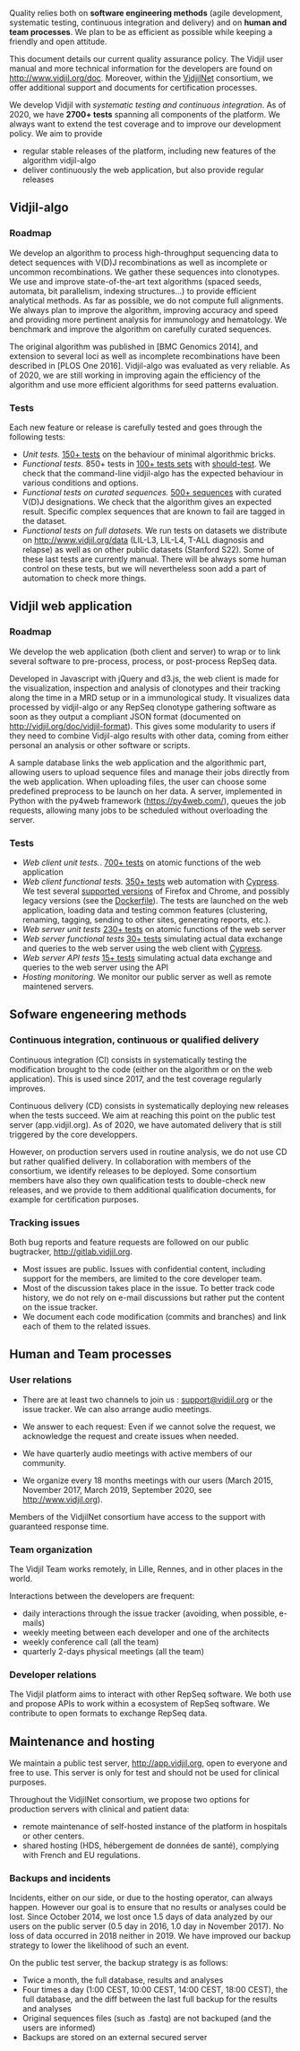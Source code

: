 
 
Quality relies both on **software engineering methods** (agile development, systematic testing, continuous integration and delivery) and on **human and team processes**. We plan to be as efficient as possible while keeping a friendly and open attitude.

This document details our current quality assurance policy.
The Vidjil user manual and more technical information for the developers are found on <http://www.vidjil.org/doc>.
Moreover, within the [VidjilNet](http://www.vidjil.net) consortium,
we offer additional support and documents for certification processes.

We develop Vidjil with *systematic testing and continuous integration*.
As of 2020, we have **2700+ tests** spanning all components of the platform.
We always want to extend the test coverage and to improve our development policy. We aim to provide

 - regular stable releases of the platform, including new features of the algorithm vidjil-algo
 - deliver continuously the web application, but also provide regular releases

## Vidjil-algo

### Roadmap

We develop an algorithm to process high-throughput sequencing data to detect sequences with V(D)J recombinations as well as incomplete or uncommon recombinations. We gather these sequences into clonotypes. We use and improve state-of-the-art text algorithms (spaced seeds, automata, bit parallelism, indexing structures...) to provide efficient analytical methods. As far as possible, we do not compute full alignments. We always plan to improve the algorithm, improving accuracy and speed and providing more pertinent analysis for immunology and hematology. We benchmark and improve the algorithm on carefully curated sequences.

The original algorithm was published in [BMC Genomics 2014], and extension to several loci as well as incomplete recombinations have been described in [PLOS One 2016]. Vidjil-algo was evaluated as very reliable. As of 2020, we are still working in improving again the efficiency of the algorithm and use more efficient algorithms for seed patterns evaluation.

### Tests

Each new feature or release is carefully tested and goes through the following tests:

 - *Unit tests.* [150+ tests](http://gitlab.vidjil.org/-/tree/dev/algo/tests/unit-tests) on the behaviour of minimal algorithmic bricks.
 - *Functional tests.* 850+ tests in [100+ tests sets](http://gitlab.vidjil.org/-/tree/dev/algo/tests/should-get-tests) with [should-test](https://www.should-test.net/). We check that the command-line vidjil-algo has the expected behaviour in various conditions and options.
 - *Functional tests on curated sequences.* [500+ sequences](http://gitlab.vidjil.org/-/tree/dev/algo/tests/should-vdj-tests) with curated V(D)J designations. We check that the algorithm gives an expected result. Specific complex sequences that are known to fail are tagged in the dataset.
 - *Functional tests on full datasets.*
        We run tests on datasets we distribute on <http://www.vidjil.org/data> (LIL-L3, LIL-L4, T-ALL diagnosis and relapse) 
        as well as on other public datasets (Stanford S22).
        Some of these last tests are currently manual. There will be always some human control on these tests,
        but we will nevertheless soon add a part of automation to check more things.
    

## Vidjil web application

### Roadmap

We develop the web application (both client and server) to wrap or to link several software to pre-process, process, or post-process RepSeq data.

Developed in Javascript with jQuery and d3.js, the web client is made for the visualization, inspection and analysis of clonotypes and their tracking along the time in a MRD setup or in a immunological study. It visualizes data processed by vidjil-algo or any RepSeq clonotype gathering software as soon as they output a compliant JSON format (documented on <http://vidjil.org/doc/vidjil-format>). This gives some modularity to users if they need to combine Vidjil-algo results with other data, coming from either personal an analysis or other software or scripts.

A sample database links the web application and the algorithmic part, allowing users to upload sequence files and manage their jobs directly from the web application. When uploading files, the user can choose some predefined preprocess to be launch on her data. A server, implemented in Python with the py4web framework (<https://py4web.com/>), queues the job requests, allowing many jobs to be scheduled without overloading the server.

### Tests

 - *Web client unit tests.*. [700+ tests](http://gitlab.vidjil.org/-/tree/dev/browser/tests/QUnit/testFiles) on atomic functions of the web application
 - *Web client functional tests.* [350+ tests](http://gitlab.vidjil.org/-/tree/dev/browser/tests/functional) web automation with [Cypress](https://www.cypress.io/).
 We test several [supported versions](user.md#supported-browsers) of Firefox and Chrome, and possibly legacy versions
 (see the [Dockerfile](https://gitlab.inria.fr/vidjil/vidjil/-/blob/dev/docker/ci/Dockerfile)).
 The tests are launched on the web application, loading data and testing common features (clustering, renaming, tagging, sending to other sites, generating reports, etc.).
 - *Web server unit tests* [230+ tests](http://gitlab.vidjil.org/-/tree/dev/server/py4web/apps/vidjil/tests/unit) on atomic functions of the web server
 - *Web server functional tests* [30+ tests](http://gitlab.vidjil.org/-/tree/dev/server/py4web/apps/vidjil/tests/functional) simulating actual data exchange and queries to the web server using the web client with [Cypress](https://www.cypress.io/).
 - *Web server API tests* [15+ tests](http://gitlab.vidjil.org/-/tree/dev/tools/tests) simulating actual data exchange and queries to the web server using the API
 - *Hosting monitoring.*  We monitor our public server as well as remote maintened servers.
 

## Sofware engeneering methods

### Continuous integration, continuous or qualified delivery

Continuous integration (CI) consists in systematically testing the modification brought to the code (either on the algorithm or on the web application). This is used since 2017, and the test coverage regularly improves.

Continuous delivery (CD) consists in systematically deploying new releases when the tests succeed. We aim at reaching this point on the public test server (app.vidjil.org). As of 2020, we have automated delivery that is still triggered by the core developpers.

However, on production servers used in routine analysis, we do not use CD but rather qualified delivery. In collaboration with members of the consortium, we identify releases to be deployed. Some consortium members have also they own qualification tests to double-check new releases, and we provide to them additional qualification documents, for example for certification purposes.

### Tracking issues

Both bug reports and feature requests are followed on our public bugtracker, <http://gitlab.vidjil.org>.

 - Most issues are public. Issues with confidential content, including support for the members, are limited to the core developer team.
 - Most of the discussion takes place in the issue. To better track code history, we do not rely on e-mail discussions but rather put the content on the issue tracker.
 - We document each code modification (commits and branches) and link each of them to the related issues.
 
 
## Human and Team processes
 
### User relations

 - There are at least two channels to join us : <support@vidjil.org> or the issue tracker. We can also arrange audio meetings.
 - We answer to each request: Even if we cannot solve the request, we acknowledge the request and create issues when needed.
 
 - We have quarterly audio meetings with active members of our community.
 - We organize every 18 months meetings with our users (March 2015, November 2017, March 2019, September 2020, see <http://www.vidjil.org>).

Members of the VidjilNet consortium have access to the support with guaranteed response time.


### Team organization

The Vidjil Team works remotely, in Lille, Rennes, and in other places in the world.

Interactions between the developers are frequent:

 - daily interactions through the issue tracker (avoiding, when possible, e-mails)
 - weekly meeting between each developer and one of the architects
 - weekly conference call (all the team)
 - quarterly 2-days physical meetings (all the team)
 

### Developer relations

The Vidjil platform aims to interact with other RepSeq software.
We both use and propose APIs to work within a ecosystem of RepSeq software.
We contribute to open formats to exchange RepSeq data.


## Maintenance and hosting

We maintain a public test server, <http://app.vidjil.org>, open to everyone and free to use.
This server is only for test and should not be used for clinical purposes.

Throughout the VidjilNet consortium, we propose two options for production servers with clinical and patient data:

 - remote maintenance of self-hosted instance of the platform in hospitals or other centers.
 - shared hosting (HDS, hébergement de données de santé), complying with French and EU regulations.

### Backups and incidents

Incidents, either on our side, or due to the hosting operator, can always happen. However our goal is to ensure that no results or analyses could be lost.
Since October 2014, we lost once 1.5 days of data analyzed by our users on the public server
(0.5 day in 2016, 1.0 day in November 2017).
No loss of data occurred in 2018 neither in 2019.
We have improved our backup strategy to lower the likelihood of such an event.

On the public test server, the backup strategy is as follows:

 - Twice a month, the full database, results and analyses
 - Four times a day (1:00 CEST, 10:00 CEST, 14:00 CEST, 18:00 CEST), the full database, and the diff between the last full backup for the results and analyses
 - Original sequences files (such as .fastq) are not backuped (and the users are informed)
 - Backups are stored on an external secured server
